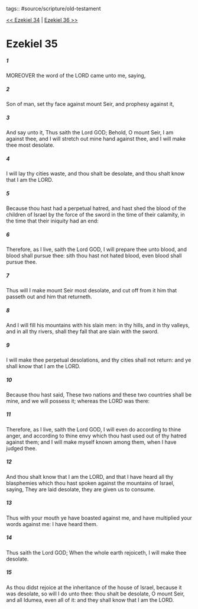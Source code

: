 tags:: #source/scripture/old-testament

[<< Ezekiel 34](old-testament/26_Ezekiel/Ezekiel_34.md) | [Ezekiel 36 >>](old-testament/26_Ezekiel/Ezekiel_36.md)

# Ezekiel 35

##### 1

MOREOVER the word of the LORD came unto me, saying,

##### 2

Son of man, set thy face against mount Seir, and prophesy against it,

##### 3

And say unto it, Thus saith the Lord GOD; Behold, O mount Seir, I am against thee, and I will stretch out mine hand against thee, and I will make thee most desolate.

##### 4

I will lay thy cities waste, and thou shalt be desolate, and thou shalt know that I am the LORD.

##### 5

Because thou hast had a perpetual hatred, and hast shed the blood of the children of Israel by the force of the sword in the time of their calamity, in the time that their iniquity had an end:

##### 6

Therefore, as I live, saith the Lord GOD, I will prepare thee unto blood, and blood shall pursue thee: sith thou hast not hated blood, even blood shall pursue thee.

##### 7

Thus will I make mount Seir most desolate, and cut off from it him that passeth out and him that returneth.

##### 8

And I will fill his mountains with his slain men: in thy hills, and in thy valleys, and in all thy rivers, shall they fall that are slain with the sword.

##### 9

I will make thee perpetual desolations, and thy cities shall not return: and ye shall know that I am the LORD.

##### 10

Because thou hast said, These two nations and these two countries shall be mine, and we will possess it; whereas the LORD was there:

##### 11

Therefore, as I live, saith the Lord GOD, I will even do according to thine anger, and according to thine envy which thou hast used out of thy hatred against them; and I will make myself known among them, when I have judged thee.

##### 12

And thou shalt know that I am the LORD, and that I have heard all thy blasphemies which thou hast spoken against the mountains of Israel, saying, They are laid desolate, they are given us to consume.

##### 13

Thus with your mouth ye have boasted against me, and have multiplied your words against me: I have heard them.

##### 14

Thus saith the Lord GOD; When the whole earth rejoiceth, I will make thee desolate.

##### 15

As thou didst rejoice at the inheritance of the house of Israel, because it was desolate, so will I do unto thee: thou shalt be desolate, O mount Seir, and all Idumea, even all of it: and they shall know that I am the LORD.
